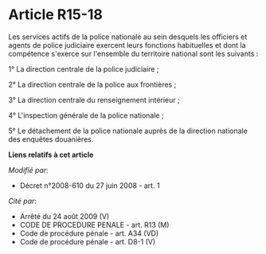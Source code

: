 # Article R15-18

Les services actifs de la police nationale au sein desquels les officiers et agents de police judiciaire exercent leurs
fonctions habituelles et dont la compétence s'exerce sur l'ensemble du territoire national sont les suivants : 

1° La direction centrale de la police judiciaire ; 

2° La direction centrale de la police aux frontières ; 

3° La direction centrale du renseignement intérieur ; 

4° L'inspection générale de la police nationale ; 

5° Le détachement de la police nationale auprès de la direction nationale des enquêtes douanières.

**Liens relatifs à cet article**

_Modifié par_:

  - Décret n°2008-610 du 27 juin 2008 - art. 1

_Cité par_:

  - Arrêté du 24 août 2009 (V)
  - CODE DE PROCEDURE PENALE - art. R13 (M)
  - Code de procédure pénale - art. A34 (VD)
  - Code de procédure pénale - art. D8-1 (V)
